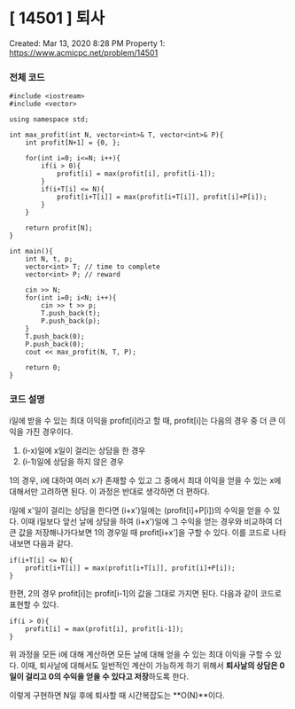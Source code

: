 # [ 14501 ] 퇴사

Created: Mar 13, 2020 8:28 PM
Property 1: https://www.acmicpc.net/problem/14501

### 전체 코드

    #include <iostream>
    #include <vector>
    
    using namespace std;
    
    int max_profit(int N, vector<int>& T, vector<int>& P){
    	int profit[N+1] = {0, };
    
    	for(int i=0; i<=N; i++){
    		if(i > 0){
    			profit[i] = max(profit[i], profit[i-1]);
    		}
    		if(i+T[i] <= N){
    			profit[i+T[i]] = max(profit[i+T[i]], profit[i]+P[i]);
    		}
    	}
    	
    	return profit[N];
    }
    
    int main(){
    	int N, t, p;
    	vector<int> T; // time to complete
    	vector<int> P; // reward
    
    	cin >> N;
    	for(int i=0; i<N; i++){
    		cin >> t >> p;
    		T.push_back(t);
    		P.push_back(p);
    	}
    	T.push_back(0);
    	P.push_back(0);
    	cout << max_profit(N, T, P);
    
    	return 0;
    }

### 코드 설명

i일에 받을 수 있는 최대 이익을 profit[i]라고 할 때, profit[i]는 다음의 경우 중 더 큰 이익을 가진 경우이다.

1. (i-x)일에 x일이 걸리는 상담을 한 경우
2. (i-1)일에 상담을 하지 않은 경우

1의 경우, i에 대하여 여러 x가 존재할 수 있고 그 중에서 최대 이익을 얻을 수 있는 x에 대해서만 고려하면 된다. 이 과정은 반대로 생각하면 더 편하다. 

i일에 x'일이 걸리는 상담을 한다면 (i+x')일에는 (profit[i]+P[i])의 수익을 얻을 수 있다. 이때 i일보다 앞선 날에 상담을 하여 (i+x')일에 그 수익을 얻는 경우와 비교하여 더 큰 값을 저장해나가다보면 1의 경우일 때 profit[i+x']을 구할 수 있다. 이를 코드로 나타내보면 다음과 같다.

    if(i+T[i] <= N){
    	profit[i+T[i]] = max(profit[i+T[i]], profit[i]+P[i]);
    }

한편, 2의 경우 profit[i]는 profit[i-1]의 값을 그대로 가지면 된다. 다음과 같이 코드로 표현할 수 있다.

    if(i > 0){
    	profit[i] = max(profit[i], profit[i-1]);
    }

위 과정을 모든 i에 대해 계산하면 모든 날에 대해 얻을 수 있는 최대 이익을 구할 수 있다. 이때, 퇴사날에 대해서도 일반적인 계산이 가능하게 하기 위해서 **퇴사날의 상담은 0일이 걸리고 0의 수익을 얻을 수 있다고 저장**하도록 한다.

이렇게 구현하면 N일 후에 퇴사할 때 시간복잡도는 **O(N)**이다.